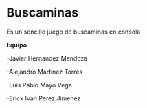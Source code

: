 # Buscaminas
Es un sencillo juego de buscaminas en consola

**Equipo**

-Javier Hernandez Mendoza

-Alejandro Martinez Torres

-Luis Pablo Mayo Vega

-Erick Ivan Perez Jimenez
                                  
